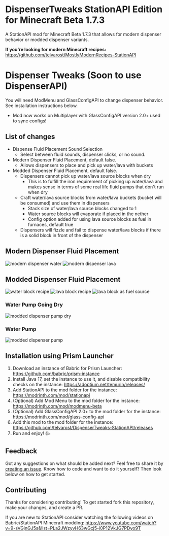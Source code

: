 # DispenserTweaks StationAPI Edition for Minecraft Beta 1.7.3

A StationAPI mod for Minecraft Beta 1.7.3 that allows for modern dispenser behavior or modded dispenser variants.

**If you're looking for modern Minecraft recipes:** https://github.com/telvarost/MostlyModernRecipes-StationAPI

# Dispenser Tweaks (Soon to use DispenserAPI)

You will need ModMenu and GlassConfigAPI to change dispenser behavior. See installation instructions below.
* Mod now works on Multiplayer with GlassConfigAPI version 2.0+ used to sync configs!

## List of changes

* Dispense Fluid Placement Sound Selection
  * Select between fluid sounds, dispenser clicks, or no sound.
* Modern Dispenser Fluid Placement, default false.
  * Allows dispensers to place and pick up water/lava with buckets
* Modded Dispenser Fluid Placement, default false.
  * Dispensers cannot pick up water/lava source blocks when dry
    * This is to fulfill the iron requirement of picking up water/lava and makes sense in terms of some real life fluid pumps that don't run when dry
  * Craft water/lava source blocks from water/lava buckets (bucket will be consumed) and use them in dispensers
    * Stack size of water/lava source blocks changed to 1
    * Water source blocks will evaporate if placed in the nether
    * Config option added for using lava source blocks as fuel in furnaces, default true
  * Dispensers will fizzle and fail to dispense water/lava blocks if there is a solid block in front of the dispenser

## Modern Dispenser Fluid Placement

![modern dispenser water](https://github.com/telvarost/DispenserTweaks-StationAPI/blob/main/images/ModernDispenserWater.gif)
![modern dispenser lava](https://github.com/telvarost/DispenserTweaks-StationAPI/blob/main/images/ModernDispenserLava.gif)

## Modded Dispenser Fluid Placement

![water block recipe](https://github.com/telvarost/DispenserTweaks-StationAPI/blob/main/images/WaterBlockRecipe.PNG)
![lava block recipe](https://github.com/telvarost/DispenserTweaks-StationAPI/blob/main/images/LavaBlockRecipe.PNG)
![lava block as fuel source](https://github.com/telvarost/DispenserTweaks-StationAPI/blob/main/images/LavaBlockAsFuelSource.PNG)
### Water Pump Going Dry
![modded dispenser pump dry](https://github.com/telvarost/DispenserTweaks-StationAPI/blob/main/images/ModdedDispenserWaterPumpDry.gif)
### Water Pump
![modded dispenser pump](https://github.com/telvarost/DispenserTweaks-StationAPI/blob/main/images/ModdedDispenserWaterPump.gif)

## Installation using Prism Launcher

1. Download an instance of Babric for Prism Launcher: https://github.com/babric/prism-instance
2. Install Java 17, set the instance to use it, and disable compatibility checks on the instance: https://adoptium.net/temurin/releases/
3. Add StationAPI to the mod folder for the instance: https://modrinth.com/mod/stationapi
4. (Optional) Add Mod Menu to the mod folder for the instance: https://modrinth.com/mod/modmenu-beta
5. (Optional) Add GlassConfigAPI 2.0+ to the mod folder for the instance: https://modrinth.com/mod/glass-config-api
6. Add this mod to the mod folder for the instance: https://github.com/telvarost/DispenserTweaks-StationAPI/releases
7. Run and enjoy! 👍

## Feedback

Got any suggestions on what should be added next? Feel free to share it by [creating an issue](https://github.com/telvarost/DispenserTweaks-StationAPI/issues/new). Know how to code and want to do it yourself? Then look below on how to get started.

## Contributing

Thanks for considering contributing! To get started fork this repository, make your changes, and create a PR. 

If you are new to StationAPI consider watching the following videos on Babric/StationAPI Minecraft modding: https://www.youtube.com/watch?v=9-sVGjnGJ5s&list=PLa2JWzyvH63wGcj5-i0P12VkJG7PDyo9T
